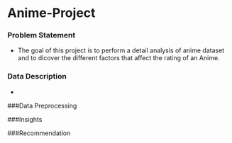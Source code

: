 # Anime-Project

### Problem Statement 
- The goal of this project is to perform a detail analysis of anime dataset and to dicover the different factors that affect the rating of an Anime.

### Data Description
-


###Data Preprocessing



###Insights



###Recommendation
  
